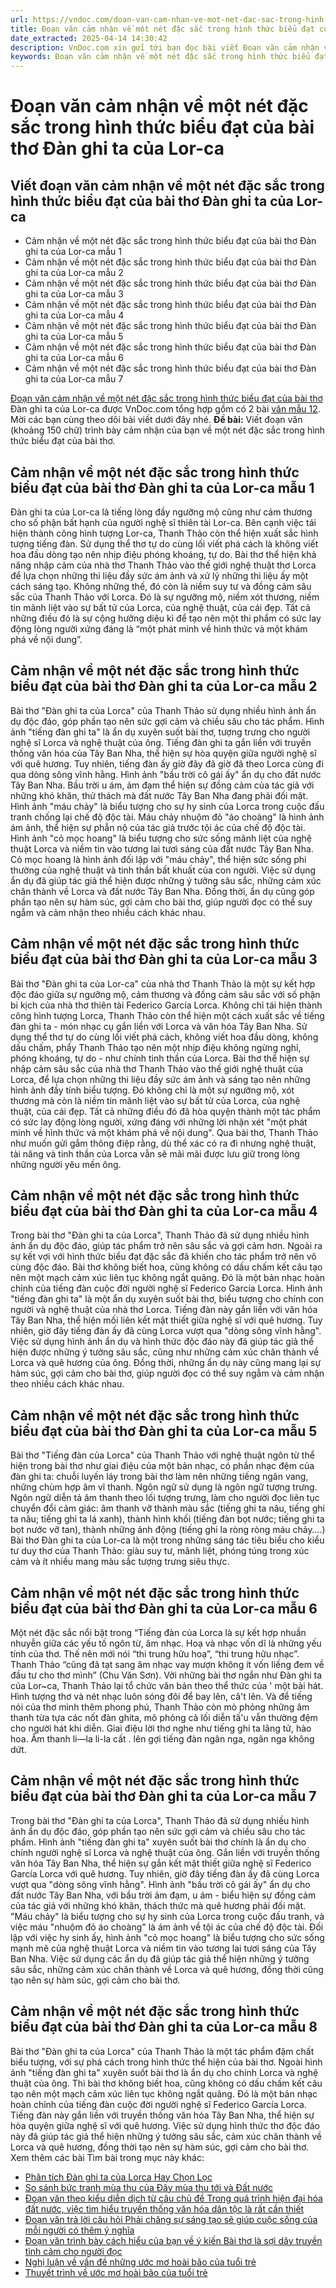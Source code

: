 ```yaml
---
url: https://vndoc.com/doan-van-cam-nhan-ve-mot-net-dac-sac-trong-hinh-thuc-bieu-dat-cua-bai-tho-dan-ghi-ta-cua-lor-ca-324604
title: Đoạn văn cảm nhận về một nét đặc sắc trong hình thức biểu đạt của bài thơ Đàn ghi ta của Lor-ca - VnDoc.com
date_extracted: 2025-04-14 14:30:42
description: VnDoc.com xin gửi tới bạn đọc bài viết Đoạn văn cảm nhận về một nét đặc sắc trong hình thức biểu đạt của bài thơ Đàn ghi ta của Lor-ca. Mời các bạn cùng tham khảo.
keywords: Đoạn văn cảm nhận về một nét đặc sắc trong hình thức biểu đạt của bài thơ Đàn ghi ta của Lor-ca,cảm nhận về một nét đặc sắc trong hình thức biểu đạt của bài thơ Đàn ghi ta của Lor-ca,Đàn ghi ta của Lor-ca,ngữ văn 12,văn mẫu lớp 12,Đoạn văn cảm nhận nét đặc sắc trong hình thức biểu đạt của bài thơ Đàn ghi ta của Lor-ca
---
```


# Đoạn văn cảm nhận về một nét đặc sắc trong hình thức biểu đạt của bài thơ Đàn ghi ta của Lor-ca
## Viết đoạn văn cảm nhận về một nét đặc sắc trong hình thức biểu đạt của bài thơ Đàn ghi ta của Lor-ca
  * Cảm nhận về một nét đặc sắc trong hình thức biểu đạt của bài thơ Đàn ghi ta của Lor-ca mẫu 1
  * Cảm nhận về một nét đặc sắc trong hình thức biểu đạt của bài thơ Đàn ghi ta của Lor-ca mẫu 2
  * Cảm nhận về một nét đặc sắc trong hình thức biểu đạt của bài thơ Đàn ghi ta của Lor-ca mẫu 3
  * Cảm nhận về một nét đặc sắc trong hình thức biểu đạt của bài thơ Đàn ghi ta của Lor-ca mẫu 4
  * Cảm nhận về một nét đặc sắc trong hình thức biểu đạt của bài thơ Đàn ghi ta của Lor-ca mẫu 5
  * Cảm nhận về một nét đặc sắc trong hình thức biểu đạt của bài thơ Đàn ghi ta của Lor-ca mẫu 6
  * Cảm nhận về một nét đặc sắc trong hình thức biểu đạt của bài thơ Đàn ghi ta của Lor-ca mẫu 7

[Đoạn văn cảm nhận về một nét đặc sắc trong hình thức biểu đạt của bài thơ](<https://vndoc.com/doan-van-cam-nhan-ve-mot-net-dac-sac-trong-hinh-thuc-bieu-dat-cua-bai-tho-dan-ghi-ta-cua-lor-ca-324604>) Đàn ghi ta của Lor-ca được VnDoc.com tổng hợp gồm có 2 bài [văn mẫu 12](<https://vndoc.com/van-mau-lop12>). Mời các bạn cùng theo dõi bài viết dưới đây nhé.
**Đề bài:** Viết đoạn văn \(khoảng 150 chữ\) trình bày cảm nhận của bạn về một nét đặc sắc trong hình thức biểu đạt của bài thơ.
## Cảm nhận về một nét đặc sắc trong hình thức biểu đạt của bài thơ Đàn ghi ta của Lor-ca mẫu 1
Đàn ghi ta của Lor-ca là tiếng lòng đầy ngưỡng mộ cũng như cảm thương cho số phận bất hạnh của người nghệ sĩ thiên tài Lor-ca. Bên cạnh việc tái hiện thành công hình tượng Lor-ca, Thanh Thảo còn thể hiện xuất sắc hình tượng tiếng đàn. Sử dụng thể thơ tự do cùng lối viết phá cách là không viết hoa đầu dòng tạo nên nhịp điệu phóng khoáng, tự do. Bài thơ thể hiện khả năng nhập cảm của nhà thơ Thanh Thảo vào thế giới nghệ thuật thơ Lorca để lựa chọn những thi liệu đầy sức ám ảnh và xử lý những thi liệu ấy một cách sáng tạo. Không những thế, đó còn là niềm suy tư và đồng cảm sâu sắc của Thanh Thảo với Lorca. Đó là sự ngưỡng mộ, niềm xót thương, niềm tin mãnh liệt vào sự bất tử của Lorca, của nghệ thuật, của cái đẹp. Tất cả những điều đó là sự cộng hưởng diệu kì để tạo nên một thi phẩm có sức lay động lòng người xứng đáng là “một phát minh về hình thức và một khám phá về nội dung”.
## Cảm nhận về một nét đặc sắc trong hình thức biểu đạt của bài thơ Đàn ghi ta của Lor-ca mẫu 2
Bài thơ "Đàn ghi ta của Lorca" của Thanh Thảo sử dụng nhiều hình ảnh ẩn dụ độc đáo, góp phần tạo nên sức gợi cảm và chiều sâu cho tác phẩm. Hình ảnh "tiếng đàn ghi ta" là ẩn dụ xuyên suốt bài thơ, tượng trưng cho người nghệ sĩ Lorca và nghệ thuật của ông. Tiếng đàn ghi ta gắn liền với truyền thống văn hóa của Tây Ban Nha, thể hiện sự hòa quyện giữa người nghệ sĩ với quê hương. Tuy nhiên, tiếng đàn ấy giờ đây đã giờ đã theo Lorca cùng đi qua dòng sông vĩnh hằng. Hình ảnh "bầu trời cô gái ấy" ẩn dụ cho đất nước Tây Ban Nha. Bầu trời u ám, ảm đạm thể hiện sự đồng cảm của tác giả với những khó khăn, thử thách mà đất nước Tây Ban Nha đang phải đối mặt. Hình ảnh "máu chảy" là biểu tượng cho sự hy sinh của Lorca trong cuộc đấu tranh chống lại chế độ độc tài. Máu chảy nhuộm đỏ "áo choàng" là hình ảnh ám ảnh, thể hiện sự phẫn nộ của tác giả trước tội ác của chế độ độc tài. Hình ảnh "cỏ mọc hoang" là biểu tượng cho sức sống mãnh liệt của nghệ thuật Lorca và niềm tin vào tương lai tươi sáng của đất nước Tây Ban Nha. Cỏ mọc hoang là hình ảnh đối lập với "máu chảy", thể hiện sức sống phi thường của nghệ thuật và tinh thần bất khuất của con người. Việc sử dụng ẩn dụ đã giúp tác giả thể hiện được những ý tưởng sâu sắc, những cảm xúc chân thành về Lorca và đất nước Tây Ban Nha. Đồng thời, ẩn dụ cũng góp phần tạo nên sự hàm súc, gợi cảm cho bài thơ, giúp người đọc có thể suy ngẫm và cảm nhận theo nhiều cách khác nhau.
## Cảm nhận về một nét đặc sắc trong hình thức biểu đạt của bài thơ Đàn ghi ta của Lor-ca mẫu 3
Bài thơ "Đàn ghi ta của Lor-ca" của nhà thơ Thanh Thảo là một sự kết hợp độc đáo giữa sự ngưỡng mộ, cảm thương và đồng cảm sâu sắc với số phận bi kịch của nhà thơ thiên tài Federico García Lorca. Không chỉ tái hiện thành công hình tượng Lorca, Thanh Thảo còn thể hiện một cách xuất sắc về tiếng đàn ghi ta - món nhạc cụ gắn liền với Lorca và văn hóa Tây Ban Nha. Sử dụng thể thơ tự do cùng lối viết phá cách, không viết hoa đầu dòng, không dấu chấm, phẩy Thanh Thảo tạo nên một nhịp điệu không ngừng nghỉ, phóng khoáng, tự do - như chính tinh thần của Lorca. Bài thơ thể hiện sự nhập cảm sâu sắc của nhà thơ Thanh Thảo vào thế giới nghệ thuật của Lorca, để lựa chọn những thi liệu đầy sức ám ảnh và sáng tạo nên những hình ảnh đầy tính biểu tượng. Đó không chỉ là một sự ngưỡng mộ, xót thương mà còn là niềm tin mãnh liệt vào sự bất tử của Lorca, của nghệ thuật, của cái đẹp. Tất cả những điều đó đã hòa quyện thành một tác phẩm có sức lay động lòng người, xứng đáng với những lời nhận xét "một phát minh về hình thức và một khám phá về nội dung". Qua bài thơ, Thanh Thảo như muốn gửi gắm thông điệp rằng, dù thể xác có ra đi nhưng nghệ thuật, tài năng và tinh thần của Lorca vẫn sẽ mãi mãi được lưu giữ trong lòng những người yêu mến ông.
## Cảm nhận về một nét đặc sắc trong hình thức biểu đạt của bài thơ Đàn ghi ta của Lor-ca mẫu 4
Trong bài thơ "Đàn ghi ta của Lorca", Thanh Thảo đã sử dụng nhiều hình ảnh ẩn dụ độc đáo, giúp tác phẩm trở nên sâu sắc và gợi cảm hơn. Ngoài ra sự kết vợi với hình thức biểu đạt đặc sắc đã khiến cho tác phẩm trở nên vô cùng độc đáo. Bài thơ không biết hoa, cũng không có dấu chấm kết câu tạo nên một mạch cảm xúc liên tục không ngắt quãng. Đó là một bản nhạc hoàn chỉnh của tiếng đàn cuộc đời người nghệ sĩ Federico García Lorca. Hình ảnh "tiếng đàn ghi ta" là một ẩn dụ xuyên suốt bài thơ, biểu tượng cho chính con người và nghệ thuật của nhà thơ Lorca. Tiếng đàn này gắn liền với văn hóa Tây Ban Nha, thể hiện mối liên kết mật thiết giữa nghệ sĩ với quê hương. Tuy nhiên, giờ đây tiếng đàn ấy đã cùng Lorca vượt qua "dòng sông vĩnh hằng". Việc sử dụng hình ảnh ẩn dụ và hình thức độc đáo này đã giúp tác giả thể hiện được những ý tưởng sâu sắc, cũng như những cảm xúc chân thành về Lorca và quê hương của ông. Đồng thời, những ẩn dụ này cũng mang lại sự hàm súc, gợi cảm cho bài thơ, giúp người đọc có thể suy ngẫm và cảm nhận theo nhiều cách khác nhau.
## Cảm nhận về một nét đặc sắc trong hình thức biểu đạt của bài thơ Đàn ghi ta của Lor-ca mẫu 5
Bài thơ "Tiếng đàn của Lorca" của Thanh Thảo với nghệ thuật ngôn từ thể hiện trong bài thơ như giai điệu của một bản nhạc, có phần nhạc đệm của đàn ghi ta: chuỗi luyến láy trong bài thơ làm nên những tiếng ngân vang, những chùm hợp âm vĩ thanh. Ngôn ngữ sử dụng là ngôn ngữ tượng trưng. Ngôn ngữ diễn tả âm thanh theo lối tượng trưng, làm cho người đọc liên tục chuyển đổi cảm giác: âm thanh vỡ thành màu sắc \(tiếng ghi ta nâu, tiếng ghi ta nâu; tiếng ghi ta lá xanh\), thành hình khối \(tiếng đàn bọt nước; tiếng ghi ta bọt nước vỡ tan\), thành những ảnh động \(tiếng ghi la ròng ròng máu chảy….\) Bài thơ Đàn ghi ta của Lor-ca là một trong những sáng tác tiêu biểu cho kiểu tư duy thơ của Thanh Thảo: giàu suy tư, mãnh liệt, phóng túng trong xúc cảm và ít nhiều mang màu sắc tượng trưng siêu thực.
## Cảm nhận về một nét đặc sắc trong hình thức biểu đạt của bài thơ Đàn ghi ta của Lor-ca mẫu 6
Một nét đặc sắc nổi bật trong “Tiếng đàn của Lorca là sự kết hợp nhuần nhuyễn giữa các yếu tố ngôn từ, âm nhạc. Hoạ và nhạc vốn dĩ là những yếu tính của thơ. Thế nên mới nói “thi trung hữu hoạ”, “thi trung hữu nhạc”. Thanh Thảo “cũng đã tạt sang âm nhạc vay mượn không ít vốn liếng đem về đầu tư cho thơ mình” \(Chu Văn Sơn\). Vởi những bài thơ ngắn như Đàn ghi ta của Lor~ca, Thanh Thảo lại tổ chức văn bản theo thể thức của ' một bài hát. Hình tượng thơ và nét nhạc luôn sóng đôi để bay lên, câ't lên. Và để tiếng nói của thơ mình thêm phong phú, Thanh Thảo còn mò phỏng những âm thanh từa tựa các nốt  đàn ghita, mô phỏng cả lối diễn tấ'u vẫn thường đệm cho người hát khi diễn. Giai điệu lời thơ nghe như tiếng ghi ta lãng tử, hào hoa. Âm thanh li—la li-la cất . lên gợi tiếng đàn ngân nga, ngân nga không dứt.
## Cảm nhận về một nét đặc sắc trong hình thức biểu đạt của bài thơ Đàn ghi ta của Lor-ca mẫu 7
Trong bài thơ "Đàn ghi ta của Lorca", Thanh Thảo đã sử dụng nhiều hình ảnh ẩn dụ độc đáo, góp phần tạo nên sức gợi cảm và chiều sâu cho tác phẩm. Hình ảnh "tiếng đàn ghi ta" xuyên suốt bài thơ chính là ẩn dụ cho chính người nghệ sĩ Lorca và nghệ thuật của ông. Gắn liền với truyền thống văn hóa Tây Ban Nha, thể hiện sự gắn kết mật thiết giữa nghệ sĩ Federico García Lorca với quê hương. Tuy nhiên, giờ đây tiếng đàn ấy đã cùng Lorca vượt qua "dòng sông vĩnh hằng". Hình ảnh "bầu trời cô gái ấy" ẩn dụ cho đất nước Tây Ban Nha, với bầu trời ảm đạm, u ám - biểu hiện sự đồng cảm của tác giả với những khó khăn, thách thức mà quê hương phải đối mặt. "Máu chảy" là biểu tượng cho sự hy sinh của Lorca trong cuộc đấu tranh, và việc máu "nhuộm đỏ áo choàng" là ám ảnh về tội ác của chế độ độc tài. Đối lập với việc hy sinh ấy, hình ảnh "cỏ mọc hoang" là biểu tượng cho sức sống mạnh mẽ của nghệ thuật Lorca và niềm tin vào tương lai tươi sáng của Tây Ban Nha. Việc sử dụng các ẩn dụ đã giúp tác giả thể hiện những ý tưởng sâu sắc, những cảm xúc chân thành về Lorca và quê hương, đồng thời cũng tạo nên sự hàm súc, gợi cảm cho bài thơ.
## Cảm nhận về một nét đặc sắc trong hình thức biểu đạt của bài thơ Đàn ghi ta của Lor-ca mẫu 8
Bài thơ "Đàn ghi ta của Lorca" của Thanh Thảo là một tác phẩm đậm chất biểu tượng, với sự phá cách trong hình thức thể hiện của bài thơ. Ngoài hình ảnh "tiếng đàn ghi ta" xuyên suốt bài thơ là ẩn dụ cho chính Lorca và nghệ thuật của ông. Thì bài thơ không biết hoa, cũng không có dấu chấm kết câu tạo nên một mạch cảm xúc liên tục không ngắt quãng. Đó là một bản nhạc hoàn chỉnh của tiếng đàn cuộc đời người nghệ sĩ Federico García Lorca. Tiếng đàn này gắn liền với truyền thống văn hóa Tây Ban Nha, thể hiện sự hòa quyện giữa nghệ sĩ với quê hương. Việc sử dụng hình thức thơ độc đáo này đã giúp tác giả thể hiện những ý tưởng sâu sắc, cảm xúc chân thành về Lorca và quê hương, đồng thời tạo nên sự hàm súc, gợi cảm cho bài thơ.
Xem thêm các bài Tìm bài trong mục này khác:
  * [Phân tích Đàn ghi ta của Lorca Hay Chọn Lọc](</phan-tich-dan-ghita-cua-lorca-89338>)
  * [So sánh bức tranh mùa thu của Đây mùa thu tới và Đất nước](</so-sanh-buc-tranh-mua-thu-cua-day-mua-thu-toi-va-dat-nuoc-324679>)
  * [Đoạn văn theo kiểu diễn dịch từ câu chủ đề Trong quá trình hiện đại hóa đất nước, việc tìm hiểu truyền thống văn hóa dân tộc là rất cần thiết](</doan-van-theo-kieu-dien-dich-tu-cau-chu-de-trong-qua-trinh-hien-dai-hoa-dat-nuoc-viec-tim-hieu-truyen-thong-van-hoa-dan-toc-la-rat-can-thiet-324690>)
  * [Đoạn văn trả lời câu hỏi Phải chăng sự sáng tạo sẽ giúp cuộc sống của mỗi người có thêm ý nghĩa](</doan-van-tra-loi-cau-hoi-phai-chang-su-sang-tao-se-giup-cuoc-song-cua-moi-nguoi-co-them-y-nghia-324692>)
  * [Đoạn văn trình bày cách hiểu của bạn về ý kiến Bài thơ là sợi dây truyền tình cảm cho người đọc](</doan-van-trinh-bay-cach-hieu-cua-ban-ve-y-kien-bai-tho-la-soi-day-truyen-tinh-cam-cho-nguoi-doc-324700>)
  * [Nghị luận về vấn đề những ước mơ hoài bão của tuổi trẻ](</nghi-luan-ve-van-de-nhung-uoc-mo-hoai-bao-cua-tuoi-tre-324836>)
  * [Thuyết trình về ước mơ hoài bão của tuổi trẻ](</thuyet-trinh-ve-uoc-mo-hoai-bao-cua-tuoi-tre-324838>)

